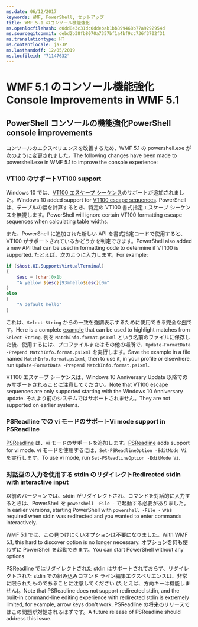 ```yaml
---
ms.date: 06/12/2017
keywords: WMF, PowerShell, セットアップ
title: WMF 5.1 のコンソール機能強化
ms.openlocfilehash: d0dd8e3c31dc0ddebab1bb899468b77a9292954d
ms.sourcegitcommit: debd2b38fb8070a7357bf1a4bf9cc736f3702f31
ms.translationtype: HT
ms.contentlocale: ja-JP
ms.lasthandoff: 12/05/2019
ms.locfileid: "71147632"
---
```

# <a name="console-improvements-in-wmf-51"></a><span data-ttu-id="f9c1e-103">WMF 5.1 のコンソール機能強化</span><span class="sxs-lookup"><span data-stu-id="f9c1e-103">Console Improvements in WMF 5.1</span></span>

## <a name="powershell-console-improvements"></a><span data-ttu-id="f9c1e-104">PowerShell コンソールの機能強化</span><span class="sxs-lookup"><span data-stu-id="f9c1e-104">PowerShell console improvements</span></span>

<span data-ttu-id="f9c1e-105">コンソールのエクスペリエンスを改善するため、WMF 5.1 の powershell.exe が次のように変更されました。</span><span class="sxs-lookup"><span data-stu-id="f9c1e-105">The following changes have been made to powershell.exe in WMF 5.1 to improve the console experience:</span></span>

### <a name="vt100-support"></a><span data-ttu-id="f9c1e-106">VT100 のサポート</span><span class="sxs-lookup"><span data-stu-id="f9c1e-106">VT100 support</span></span>

<span data-ttu-id="f9c1e-107">Windows 10 では、[VT100 エスケープ シーケンス](/windows/console/console-virtual-terminal-sequences)のサポートが追加されました。</span><span class="sxs-lookup"><span data-stu-id="f9c1e-107">Windows 10 added support for [VT100 escape sequences](/windows/console/console-virtual-terminal-sequences).</span></span>
<span data-ttu-id="f9c1e-108">PowerShell は、テーブルの幅を計算するとき、特定の VT100 書式指定エスケープ シーケンスを無視します。</span><span class="sxs-lookup"><span data-stu-id="f9c1e-108">PowerShell will ignore certain VT100 formatting escape sequences when calculating table widths.</span></span>

<span data-ttu-id="f9c1e-109">また、PowerShell に追加された新しい API を書式指定コードで使用すると、VT100 がサポートされているかどうかを判定できます。</span><span class="sxs-lookup"><span data-stu-id="f9c1e-109">PowerShell also added a new API that can be used in formatting code to determine if VT100 is supported.</span></span> <span data-ttu-id="f9c1e-110">たとえば、次のように入力します。</span><span class="sxs-lookup"><span data-stu-id="f9c1e-110">For example:</span></span>

```powershell
if ($host.UI.SupportsVirtualTerminal)
{
    $esc = [char]0x1b
    "A yellow ${esc}[93mhello${esc}[0m"
}
else
{
    "A default hello"
}
```

<span data-ttu-id="f9c1e-111">これは、`Select-String` からの一致を強調表示するために使用できる完全な[例](https://gist.github.com/lzybkr/dcb973dccd54900b67783c48083c28f7)です。</span><span class="sxs-lookup"><span data-stu-id="f9c1e-111">Here is a complete [example](https://gist.github.com/lzybkr/dcb973dccd54900b67783c48083c28f7) that can be used to highlight matches from `Select-String`.</span></span> <span data-ttu-id="f9c1e-112">例を `MatchInfo.format.ps1xml` という名前のファイルに保存した後、使用するには、プロファイルまたはその他の場所で、`Update-FormatData -Prepend MatchInfo.format.ps1xml` を実行します。</span><span class="sxs-lookup"><span data-stu-id="f9c1e-112">Save the example in a file named `MatchInfo.format.ps1xml`, then to use it, in your profile or elsewhere, run `Update-FormatData -Prepend MatchInfo.format.ps1xml`.</span></span>

<span data-ttu-id="f9c1e-113">VT100 エスケープ シーケンスは、Windows 10 Anniversary Update 以降でのみサポートされることに注意してください。</span><span class="sxs-lookup"><span data-stu-id="f9c1e-113">Note that VT100 escape sequences are only supported starting with the Windows 10 Anniversary update.</span></span>
<span data-ttu-id="f9c1e-114">それより前のシステムではサポートされません。</span><span class="sxs-lookup"><span data-stu-id="f9c1e-114">They are not supported on earlier systems.</span></span>

### <a name="vi-mode-support-in-psreadline"></a><span data-ttu-id="f9c1e-115">PSReadline での vi モードのサポート</span><span class="sxs-lookup"><span data-stu-id="f9c1e-115">Vi mode support in PSReadline</span></span>

<span data-ttu-id="f9c1e-116">[PSReadline](https://github.com/PowerShell/PSReadLine) は、vi モードのサポートを追加します。</span><span class="sxs-lookup"><span data-stu-id="f9c1e-116">[PSReadline](https://github.com/PowerShell/PSReadLine) adds support for vi mode.</span></span> <span data-ttu-id="f9c1e-117">vi モードを使用するには、`Set-PSReadlineOption -EditMode Vi` を実行します。</span><span class="sxs-lookup"><span data-stu-id="f9c1e-117">To use vi mode, run `Set-PSReadlineOption -EditMode Vi`.</span></span>

### <a name="redirected-stdin-with-interactive-input"></a><span data-ttu-id="f9c1e-118">対話型の入力を使用する stdin のリダイレクト</span><span class="sxs-lookup"><span data-stu-id="f9c1e-118">Redirected stdin with interactive input</span></span>

<span data-ttu-id="f9c1e-119">以前のバージョンでは、stdin がリダイレクトされ、コマンドを対話的に入力するときは、PowerShell を `powershell -File -` で起動する必要がありました。</span><span class="sxs-lookup"><span data-stu-id="f9c1e-119">In earlier versions, starting PowerShell with `powershell -File -` was required when stdin was redirected and you wanted to enter commands interactively.</span></span>

<span data-ttu-id="f9c1e-120">WMF 5.1 では、この見つけにくいオプションは不要になりました。</span><span class="sxs-lookup"><span data-stu-id="f9c1e-120">With WMF 5.1, this hard to discover option is no longer necessary.</span></span> <span data-ttu-id="f9c1e-121">オプションを何も使わずに PowerShell を起動できます。</span><span class="sxs-lookup"><span data-stu-id="f9c1e-121">You can start PowerShell without any options.</span></span>

<span data-ttu-id="f9c1e-122">PSReadline ではリダイレクトされた stdin はサポートされておらず、リダイレクトされた stdin での組み込みコマンド ライン編集エクスペリエンスは、非常に限られたものであることに注意してください (たとえば、方向キーは機能しません)。</span><span class="sxs-lookup"><span data-stu-id="f9c1e-122">Note that PSReadline does not support redirected stdin, and the built-in command-line editing experience with redirected stdin is extremely limited, for example, arrow keys don't work.</span></span> <span data-ttu-id="f9c1e-123">PSReadline の将来のリリースではこの問題が対処されるはずです。</span><span class="sxs-lookup"><span data-stu-id="f9c1e-123">A future release of PSReadline should address this issue.</span></span>